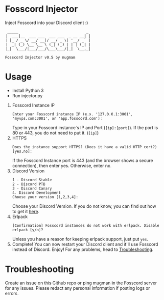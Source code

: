 # Fosscord Injector
Inject Fosscord into your Discord client :)

```
 _____                               _
|  ___|__  ___ ___  ___ ___  _ __ __| |
| |_ / _ \/ __/ __|/ __/ _ \| '__/ _` |
|  _| (_) \__ \__ \ (_| (_) | | | (_| |
|_|  \___/|___/___/\___\___/|_|  \__,_|

Fosscord Injector v0.5 by mugman
```
# Usage
- Install Python 3
- Run injector.py

1. Fosscord Instance IP
	```
	Enter your Fosscord instance IP (e.x. '127.0.0.1:3001', 'myvps.com:3001', or 'app.fosscord.com'): 
	```
	Type in your Fosscord instance's IP and Port (`[ip]:[port]`). If the port is 80 or 443, you do not need to put it. (`[ip]`)
2. HTTPS
	```
	Does the instance support HTTPS? (Does it have a valid HTTP cert?) [yes,no]: 
	```
	If the Fosscord Instance port is 443 (and the browser shows a secure connection), then enter yes. Otherwise, enter no.
3. Discord Version
	```
    1 - Discord Stable
    2 - Discord PTB
    3 - Discord Canary
    4. Discord Development
    Choose your version [1,2,3,4]: 
    ```
    Choose your Discord Version. If you do not know, you can find out how to get it [here](https://support.discord.com/hc/en-us/articles/360052735334-How-do-I-find-my-client-info).
4. Erlpack
	```
	[Confirmation] Fosscord instances do not work with erlpack. Disable erlpack [y/n]?
	```
	Unless you have a reason for keeping erlpack support, just put `yes`.
6. Complete!
    You can now restart your Discord client and it'll use Fosscord instead of Discord. Enjoy!
    For any problems, head to [Troubleshooting](#troubleshooting).

# Troubleshooting

Create an issue on this Github repo or ping mugman in the Fosscord server for any issues. Please redact any personal information if posting logs or errors.
